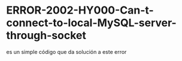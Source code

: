 # ERROR-2002-HY000-Can-t-connect-to-local-MySQL-server-through-socket
es un simple código que da solución a este error
